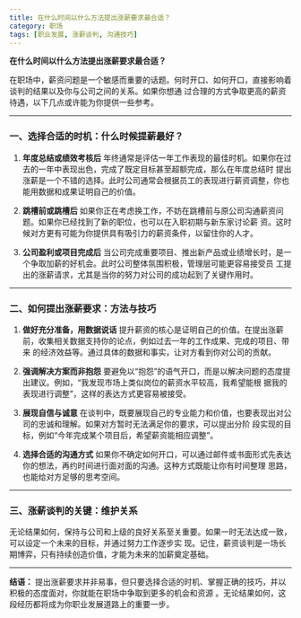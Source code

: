 ```yaml
---
title: 在什么时间以什么方法提出涨薪要求最合适？
category: 职场
tags: [职业发展, 涨薪谈判, 沟通技巧]
---
```

**在什么时间以什么方法提出涨薪要求最合适？**

在职场中，薪资问题是一个敏感而重要的话题。何时开口、如何开口，直接影响着谈判的结果以及你与公司之间的关系。如果你想通
过合理的方式争取更高的薪资待遇，以下几点或许能为你提供一些参考。

---

### **一、选择合适的时机：什么时候提薪最好？**

1. **年度总结或绩效考核后**
   年终通常是评估一年工作表现的最佳时机。如果你在过去的一年中表现出色，完成了既定目标甚至超额完成，那么在年度总结时
提出涨薪是一个不错的选择。此时公司通常会根据员工的表现进行薪资调整，你也能用数据和成果证明自己的价值。

2. **跳槽前或跳槽后**
   如果你正在考虑换工作，不妨在跳槽前与原公司沟通薪资问题。如果你已经找到了新的职位，也可以在入职初期与新东家讨论薪
资。这时候对方更有可能为你提供具有吸引力的薪资条件，以留住你的人才。

3. **公司盈利或项目完成后**
   当公司完成重要项目、推出新产品或业绩增长时，是一个争取加薪的好机会。此时公司整体氛围积极，管理层可能更容易接受员
工提出的涨薪请求，尤其是当你的努力对公司的成功起到了关键作用时。

---

### **二、如何提出涨薪要求：方法与技巧**

1. **做好充分准备，用数据说话**
   提升薪资的核心是证明自己的价值。在提出涨薪前，收集相关数据支持你的论点，例如过去一年的工作成果、完成的项目、带来
的经济效益等。通过具体的数据和事实，让对方看到你对公司的贡献。

2. **强调解决方案而非抱怨**
   要避免以“抱怨”的语气开口，而是以解决问题的态度提出建议。例如，“我发现市场上类似岗位的薪资水平较高，我希望能根
据我的表现进行调整”，这样的表达方式更容易被接受。

3. **展现自信与诚意**
   在谈判中，既要展现自己的专业能力和价值，也要表现出对公司的忠诚和理解。如果对方暂时无法满足你的要求，可以提出分阶
段实现的目标，例如“今年完成某个项目后，希望薪资能相应调整”。

4. **选择合适的沟通方式**
   如果你不确定如何开口，可以通过邮件或书面形式先表达你的想法，再约时间进行面对面的沟通。这种方式既能让你有时间整理
思路，也能给对方足够的思考空间。

---

### **三、涨薪谈判的关键：维护关系**

无论结果如何，保持与公司和上级的良好关系至关重要。如果一时无法达成一致，可以设定一个未来的目标，并通过努力工作逐步实
现。记住，薪资谈判是一场长期博弈，只有持续创造价值，才能为未来的加薪奠定基础。

---

**结语：**
提出涨薪要求并非易事，但只要选择合适的时机、掌握正确的技巧，并以积极的态度面对，你就能在职场中争取到更多的机会和资源
。无论结果如何，这段经历都将成为你职业发展道路上的重要一步。